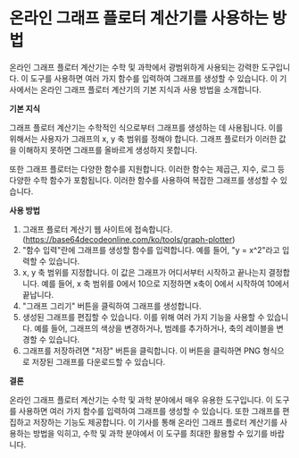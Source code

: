 온라인 그래프 플로터 계산기를 사용하는 방법
========================

온라인 그래프 플로터 계산기는 수학 및 과학에서 광범위하게 사용되는 강력한 도구입니다. 이 도구를 사용하면 여러 가지 함수를 입력하여 그래프를 생성할 수 있습니다. 이 기사에서는 온라인 그래프 플로터 계산기의 기본 지식과 사용 방법을 소개합니다.

**기본 지식**

그래프 플로터 계산기는 수학적인 식으로부터 그래프를 생성하는 데 사용됩니다. 이를 위해서는 사용자가 그래프의 x, y 축 범위를 정해야 합니다. 그래프 플로터가 이러한 값을 이해하지 못하면 그래프를 올바르게 생성하지 못합니다.

또한 그래프 플로터는 다양한 함수를 지원합니다. 이러한 함수는 제곱근, 지수, 로그 등 다양한 수학 함수가 포함됩니다. 이러한 함수를 사용하여 복잡한 그래프를 생성할 수 있습니다.

**사용 방법**

1. 그래프 플로터 계산기 웹 사이트에 접속합니다. (<https://base64decodeonline.com/ko/tools/graph-plotter>)
2. "함수 입력"란에 그래프를 생성할 함수를 입력합니다. 예를 들어, "y = x^2"라고 입력할 수 있습니다.
3. x, y 축 범위를 지정합니다. 이 값은 그래프가 어디서부터 시작하고 끝나는지 결정합니다. 예를 들어, x 축 범위를 0에서 10으로 지정하면 x축이 0에서 시작하여 10에서 끝납니다.
4. "그래프 그리기" 버튼을 클릭하여 그래프를 생성합니다.
5. 생성된 그래프를 편집할 수 있습니다. 이를 위해 여러 가지 기능을 사용할 수 있습니다. 예를 들어, 그래프의 색상을 변경하거나, 범례를 추가하거나, 축의 레이블을 변경할 수 있습니다.
6. 그래프를 저장하려면 "저장" 버튼을 클릭합니다. 이 버튼을 클릭하면 PNG 형식으로 저장된 그래프를 다운로드할 수 있습니다.

**결론**

온라인 그래프 플로터 계산기는 수학 및 과학 분야에서 매우 유용한 도구입니다. 이 도구를 사용하면 여러 가지 함수를 입력하여 그래프를 생성할 수 있습니다. 또한 그래프를 편집하고 저장하는 기능도 제공합니다. 이 기사를 통해 온라인 그래프 플로터 계산기를 사용하는 방법을 익히고, 수학 및 과학 분야에서 이 도구를 최대한 활용할 수 있기를 바랍니다.